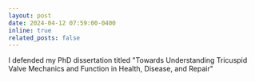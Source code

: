 ```yaml
---
layout: post
date: 2024-04-12 07:59:00-0400
inline: true
related_posts: false
---
```


I defended my PhD dissertation titled "Towards Understanding Tricuspid Valve Mechanics and Function in Health, Disease, and Repair"
